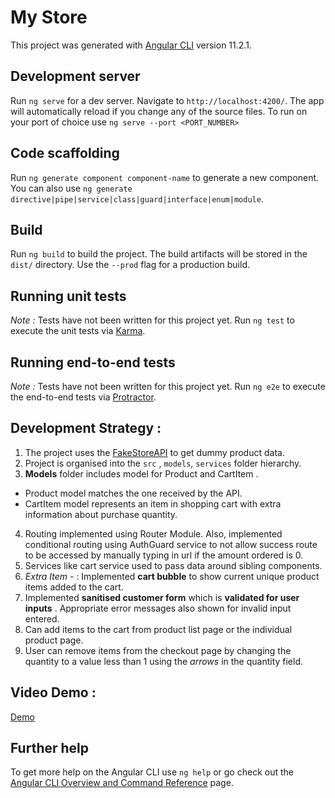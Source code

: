 # My Store

This project was generated with [Angular CLI](https://github.com/angular/angular-cli) version 11.2.1.

## Development server

Run `ng serve` for a dev server. Navigate to `http://localhost:4200/`. The app will automatically reload if you change any of the source files. To run on your port of choice use `ng serve --port <PORT_NUMBER>`

## Code scaffolding

Run `ng generate component component-name` to generate a new component. You can also use `ng generate directive|pipe|service|class|guard|interface|enum|module`.

## Build

Run `ng build` to build the project. The build artifacts will be stored in the `dist/` directory. Use the `--prod` flag for a production build.

## Running unit tests

*Note :*   Tests have not been written for this project yet.
Run `ng test` to execute the unit tests via [Karma](https://karma-runner.github.io).

## Running end-to-end tests

*Note :*   Tests have not been written for this project yet.
Run `ng e2e` to execute the end-to-end tests via [Protractor](http://www.protractortest.org/).

## Development Strategy : 

1. The project uses the [FakeStoreAPI](https://fakestoreapi.com/) to get dummy product data.
2. Project is organised into the `src` , `models`, `services` folder hierarchy.
3. **Models** folder includes model for Product and CartItem . 
- Product model matches the one received by the API. 
- CartItem model represents an item in shopping cart with extra information about purchase quantity.
4. Routing implemented using Router Module. Also, implemented conditional routing using AuthGuard service to not allow success route to be accessed by manually typing in url if the amount ordered is 0.
5. Services like cart service used to pass data around sibling components. 
6. *Extra Item -* : Implemented **cart bubble** to show current unique product items added to the cart.
7. Implemented **sanitised customer form** which is **validated for user inputs** . Appropriate error messages also shown for invalid input entered. 
8. Can add items to the cart from product list page or the individual product page. 
9. User can remove items from the checkout page by changing the quantity to a value less than 1 using the *arrows* in the quantity field. 

## Video Demo :

[Demo](https://user-images.githubusercontent.com/20229180/111065684-e84f8b80-84e0-11eb-97dc-06b6c89653c9.mp4)


## Further help

To get more help on the Angular CLI use `ng help` or go check out the [Angular CLI Overview and Command Reference](https://angular.io/cli) page.
